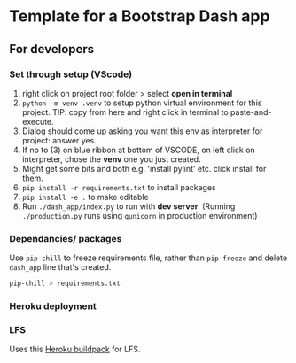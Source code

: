 # Template for a Bootstrap Dash app

## For developers
### Set through setup (VScode) 

1. right click on project root folder > select **open in terminal**
2. `python -m venv .venv` to setup python virtual environment for this project. TIP: copy from here and right click in terminal to paste-and-execute.
3. Dialog should come up asking you want this env as interpreter for project: answer yes.
4. If no to (3) on blue ribbon at bottom of VSCODE, on left click on interpreter, chose the **venv** one you just created.
5. Might get some bits and both e.g. 'install pylint' etc. click install for them.
6. `pip install -r requirements.txt` to install packages
7. `pip install -e .` to make editable
8. Run `./dash_app/index.py` to run with **dev server**. (Running `./production.py` runs using `gunicorn` in production environment)

### Dependancies/ packages

Use `pip-chill` to freeze requirements file, rather than `pip freeze` and delete `dash_app` line that's created.

``` bash
pip-chill > requirements.txt
```

### Heroku deployment

### LFS

Uses this [Heroku buildpack](https://github.com/radian-software/heroku-buildpack-git-lfs) for LFS.